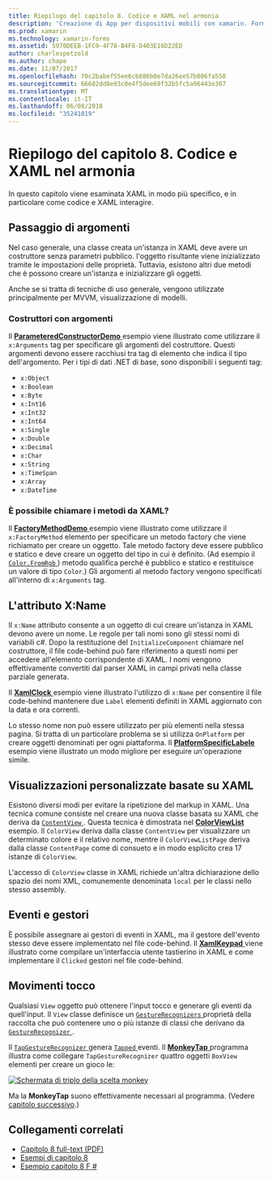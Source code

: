 ```yaml
---
title: Riepilogo del capitolo 8. Codice e XAML nel armonia
description: 'Creazione di App per dispositivi mobili con xamarin. Forms: riepilogo del capitolo 8. Codice e XAML nel armonia'
ms.prod: xamarin
ms.technology: xamarin-forms
ms.assetid: 5970DEEB-1FC9-4F78-B4F6-D403E16D22ED
author: charlespetzold
ms.author: chape
ms.date: 11/07/2017
ms.openlocfilehash: 70c2babef55ee6cb886b0e7da26ee57b086fa558
ms.sourcegitcommit: 66682dd8e93c0e4f5dee69f32b5fc5a96443e307
ms.translationtype: MT
ms.contentlocale: it-IT
ms.lasthandoff: 06/08/2018
ms.locfileid: "35241019"
---
```

# <a name="summary-of-chapter-8-code-and-xaml-in-harmony"></a>Riepilogo del capitolo 8. Codice e XAML nel armonia

In questo capitolo viene esaminata XAML in modo più specifico, e in particolare come codice e XAML interagire.

## <a name="passing-arguments"></a>Passaggio di argomenti

Nel caso generale, una classe creata un'istanza in XAML deve avere un costruttore senza parametri pubblico. l'oggetto risultante viene inizializzato tramite le impostazioni delle proprietà. Tuttavia, esistono altri due metodi che è possono creare un'istanza e inizializzare gli oggetti.

Anche se si tratta di tecniche di uso generale, vengono utilizzate principalmente per MVVM, visualizzazione di modelli.

### <a name="constructors-with-arguments"></a>Costruttori con argomenti

Il [ **ParameteredConstructorDemo** ](https://github.com/xamarin/xamarin-forms-book-samples/tree/master/Chapter08/ParameteredConstructorDemo) esempio viene illustrato come utilizzare il `x:Arguments` tag per specificare gli argomenti del costruttore. Questi argomenti devono essere racchiusi tra tag di elemento che indica il tipo dell'argomento. Per i tipi di dati .NET di base, sono disponibili i seguenti tag:

- `x:Object`
- `x:Boolean`
- `x:Byte`
- `x:Int16`
- `x:Int32`
- `x:Int64`
- `x:Single`
- `x:Double`
- `x:Decimal`
- `x:Char`
- `x:String`
- `x:TimeSpan`
- `x:Array`
- `x:DateTime`

### <a name="can-i-call-methods-from-xaml"></a>È possibile chiamare i metodi da XAML?

Il [ **FactoryMethodDemo** ](https://github.com/xamarin/xamarin-forms-book-samples/tree/master/Chapter08/FactoryMethodDemo) esempio viene illustrato come utilizzare il `x:FactoryMethod` elemento per specificare un metodo factory che viene richiamato per creare un oggetto. Tale metodo factory deve essere pubblico e statico e deve creare un oggetto del tipo in cui è definito. (Ad esempio il [ `Color.FromRgb` ](https://developer.xamarin.com/api/member/Xamarin.Forms.Color.FromRgb/p/System.Double/System.Double/System.Double/)) metodo qualifica perché è pubblico e statico e restituisce un valore di tipo `Color`.) Gli argomenti al metodo factory vengono specificati all'interno di `x:Arguments` tag.

## <a name="the-xname-attribute"></a>L'attributo X:Name

Il `x:Name` attributo consente a un oggetto di cui creare un'istanza in XAML devono avere un nome. Le regole per tali nomi sono gli stessi nomi di variabili c#. Dopo la restituzione del `InitializeComponent` chiamare nel costruttore, il file code-behind può fare riferimento a questi nomi per accedere all'elemento corrispondente di XAML. I nomi vengono effettivamente convertiti dal parser XAML in campi privati nella classe parziale generata.

Il [ **XamlClock** ](https://github.com/xamarin/xamarin-forms-book-samples/tree/master/Chapter08/XamlClock) esempio viene illustrato l'utilizzo di `x:Name` per consentire il file code-behind mantenere due `Label` elementi definiti in XAML aggiornato con la data e ora correnti.

Lo stesso nome non può essere utilizzato per più elementi nella stessa pagina. Si tratta di un particolare problema se si utilizza `OnPlatform` per creare oggetti denominati per ogni piattaforma. Il [ **PlatformSpecificLabele** ](https://github.com/xamarin/xamarin-forms-book-samples/tree/master/Chapter08/PlatformSpecificLabels) esempio viene illustrato un modo migliore per eseguire un'operazione simile.

## <a name="custom-xaml-based-views"></a>Visualizzazioni personalizzate basate su XAML

Esistono diversi modi per evitare la ripetizione del markup in XAML. Una tecnica comune consiste nel creare una nuova classe basata su XAML che deriva da [ `ContentView` ](https://developer.xamarin.com/api/type/Xamarin.Forms.ContentView/). Questa tecnica è dimostrata nel [ **ColorViewList** ](https://github.com/xamarin/xamarin-forms-book-samples/tree/master/Chapter08/ColorViewList) esempio. Il `ColorView` deriva dalla classe `ContentView` per visualizzare un determinato colore e il relativo nome, mentre il `ColorViewListPage` deriva dalla classe `ContentPage` come di consueto e in modo esplicito crea 17 istanze di `ColorView`.

L'accesso di `ColorView` classe in XAML richiede un'altra dichiarazione dello spazio dei nomi XML, comunemente denominata `local` per le classi nello stesso assembly.

## <a name="events-and-handlers"></a>Eventi e gestori

È possibile assegnare ai gestori di eventi in XAML, ma il gestore dell'evento stesso deve essere implementato nel file code-behind. Il [ **XamlKeypad** ](https://github.com/xamarin/xamarin-forms-book-samples/tree/master/Chapter08/XamlKeypad) viene illustrato come compilare un'interfaccia utente tastierino in XAML e come implementare il `Clicked` gestori nel file code-behind.

## <a name="tap-gestures"></a>Movimenti tocco

Qualsiasi `View` oggetto può ottenere l'input tocco e generare gli eventi da quell'input. Il `View` classe definisce un [ `GestureRecognizers` ](https://developer.xamarin.com/api/property/Xamarin.Forms.View.GestureRecognizers/) proprietà della raccolta che può contenere uno o più istanze di classi che derivano da [ `GestureRecognizer` ](https://developer.xamarin.com/api/type/Xamarin.Forms.GestureRecognizer/).

Il [ `TapGestureRecognizer` ](https://developer.xamarin.com/api/type/Xamarin.Forms.TapGestureRecognizer/) genera [ `Tapped` ](https://developer.xamarin.com/api/event/Xamarin.Forms.TapGestureRecognizer.Tapped/) eventi. Il [ **MonkeyTap** ](https://github.com/xamarin/xamarin-forms-book-samples/tree/master/Chapter08/MonkeyTap) programma illustra come collegare `TapGestureRecognizer` quattro oggetti `BoxView` elementi per creare un gioco le:

[![Schermata di triplo della scelta monkey](images/ch08fg07-small.png "gioco imitazione")](images/ch08fg07-large.png#lightbox "imitazione gioco")

Ma la **MonkeyTap** suono effettivamente necessari al programma. (Vedere [capitolo successivo](chapter09.md).)



## <a name="related-links"></a>Collegamenti correlati

- [Capitolo 8 full-text (PDF)](https://download.xamarin.com/developer/xamarin-forms-book/XamarinFormsBook-Ch08-Apr2016.pdf)
- [Esempi di capitolo 8](https://github.com/xamarin/xamarin-forms-book-samples/tree/master/Chapter08)
- [Esempio capitolo 8 F #](https://github.com/xamarin/xamarin-forms-book-samples/tree/master/Chapter08/FS/XamlKeypad)
